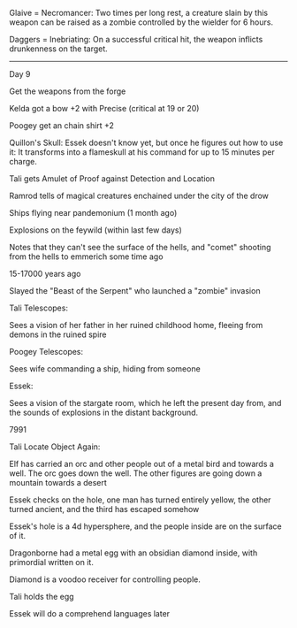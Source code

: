Glaive = Necromancer: Two times per long rest, a creature slain by this weapon can be raised as a zombie controlled by the wielder for 6 hours.

Daggers = Inebriating: On a successful critical hit, the weapon inflicts drunkenness on the target.

---

Day 9

Get the weapons from the forge

Kelda got a bow +2 with Precise (critical at 19 or 20)

Poogey get an chain shirt +2

Quillon's Skull: Essek doesn't know yet, but once he figures out how to use it: It transforms into a flameskull at his command for up to 15 minutes per charge.

Tali gets Amulet of Proof against Detection and Location

Ramrod tells of magical creatures enchained under the city of the drow

Ships flying near pandemonium (1 month ago)

Explosions on the feywild (within last few days)

Notes that they can't see the surface of the hells, and "comet" shooting from the hells to emmerich some time ago

15-17000 years ago

Slayed the "Beast of the Serpent" who launched a "zombie" invasion 

Tali Telescopes:

Sees a vision of her father in her ruined childhood home, fleeing from demons in the ruined spire

Poogey Telescopes:

Sees wife commanding a ship, hiding from someone

Essek:

Sees a vision of the stargate room, which he left the present day from, and the sounds of explosions in the distant background.

7991

Tali Locate Object Again:

Elf has carried an orc and other people out of a metal bird and towards a well. The orc goes down the well. The other figures are going down a mountain towards a desert

Essek checks on the hole, one man has turned entirely yellow, the other turned ancient, and the third has escaped somehow

Essek's hole is a 4d hypersphere, and the people inside are on the surface of it.

Dragonborne had a metal egg with an obsidian diamond inside, with primordial written on it.

Diamond is a voodoo receiver for controlling people.

Tali holds the egg

Essek will do a comprehend languages later